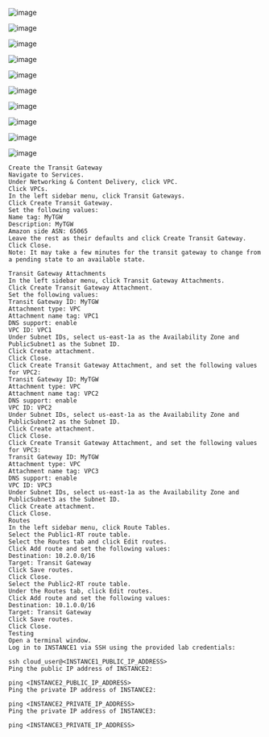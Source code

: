 




![image](https://user-images.githubusercontent.com/33985509/127530481-d64145c0-a053-44cf-b906-cd3e8fcbab05.png)


![image](https://user-images.githubusercontent.com/33985509/127530626-1145a2c4-91b4-4c8b-ac09-6f04362701ad.png)


![image](https://user-images.githubusercontent.com/33985509/127530696-233a9ca0-5400-4f2b-90c2-227b56b9af76.png)


![image](https://user-images.githubusercontent.com/33985509/127530834-c78b60ae-cccd-45f4-8bff-d5815e245dd1.png)


![image](https://user-images.githubusercontent.com/33985509/127531054-1e5eb8f7-19d1-4d1d-8646-b8ee6e185c47.png)


![image](https://user-images.githubusercontent.com/33985509/127531376-fe6c1d58-2590-44d5-8526-cde5734d00fb.png)


![image](https://user-images.githubusercontent.com/33985509/127531494-7fd1cfbf-8a31-4249-9001-b325ad6d0afe.png)


![image](https://user-images.githubusercontent.com/33985509/127531882-4f87a6be-1c78-4450-884b-26cbc5f4c5cf.png)


![image](https://user-images.githubusercontent.com/33985509/127532556-3181b33f-fbe6-423c-b4cc-27f8147f5827.png)


![image](https://user-images.githubusercontent.com/33985509/127533133-c587547a-b482-4081-a26b-1e99e7367c15.png)


~~~
Create the Transit Gateway
Navigate to Services.
Under Networking & Content Delivery, click VPC.
Click VPCs.
In the left sidebar menu, click Transit Gateways.
Click Create Transit Gateway.
Set the following values:
Name tag: MyTGW
Description: MyTGW
Amazon side ASN: 65065
Leave the rest as their defaults and click Create Transit Gateway.
Click Close.
Note: It may take a few minutes for the transit gateway to change from a pending state to an available state.

Transit Gateway Attachments
In the left sidebar menu, click Transit Gateway Attachments.
Click Create Transit Gateway Attachment.
Set the following values:
Transit Gateway ID: MyTGW
Attachment type: VPC
Attachment name tag: VPC1
DNS support: enable
VPC ID: VPC1
Under Subnet IDs, select us-east-1a as the Availability Zone and PublicSubnet1 as the Subnet ID.
Click Create attachment.
Click Close.
Click Create Transit Gateway Attachment, and set the following values for VPC2:
Transit Gateway ID: MyTGW
Attachment type: VPC
Attachment name tag: VPC2
DNS support: enable
VPC ID: VPC2
Under Subnet IDs, select us-east-1a as the Availability Zone and PublicSubnet2 as the Subnet ID.
Click Create attachment.
Click Close.
Click Create Transit Gateway Attachment, and set the following values for VPC3:
Transit Gateway ID: MyTGW
Attachment type: VPC
Attachment name tag: VPC3
DNS support: enable
VPC ID: VPC3
Under Subnet IDs, select us-east-1a as the Availability Zone and PublicSubnet3 as the Subnet ID.
Click Create attachment.
Click Close.
Routes
In the left sidebar menu, click Route Tables.
Select the Public1-RT route table.
Select the Routes tab and click Edit routes.
Click Add route and set the following values:
Destination: 10.2.0.0/16
Target: Transit Gateway
Click Save routes.
Click Close.
Select the Public2-RT route table.
Under the Routes tab, click Edit routes.
Click Add route and set the following values:
Destination: 10.1.0.0/16
Target: Transit Gateway
Click Save routes.
Click Close.
Testing
Open a terminal window.
Log in to INSTANCE1 via SSH using the provided lab credentials:

ssh cloud_user@<INSTANCE1_PUBLIC_IP_ADDRESS>
Ping the public IP address of INSTANCE2:

ping <INSTANCE2_PUBLIC_IP_ADDRESS>
Ping the private IP address of INSTANCE2:

ping <INSTANCE2_PRIVATE_IP_ADDRESS>
Ping the private IP address of INSTANCE3:

ping <INSTANCE3_PRIVATE_IP_ADDRESS>

~~~
